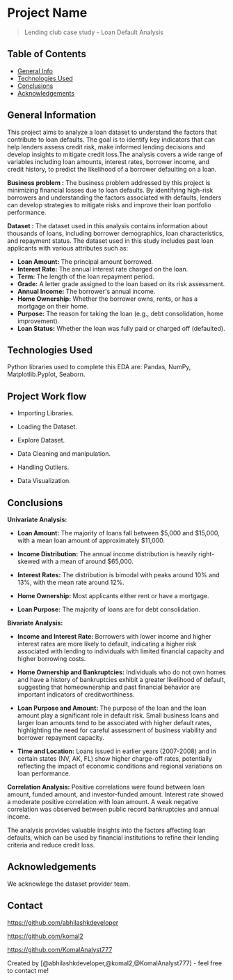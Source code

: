 # Project Name
> Lending club case study - Loan Default Analysis


## Table of Contents
* [General Info](#general-information)
* [Technologies Used](#technologies-used)
* [Conclusions](#conclusions)
* [Acknowledgements](#acknowledgements)

<!-- You can include any other section that is pertinent to your problem -->

## General Information
This project aims to analyze a loan dataset to understand the factors that contribute to loan defaults. The goal is to identify key indicators that can help lenders assess credit risk, make informed lending decisions and develop insights to mitigate credit loss.The analysis covers a wide range of variables including loan amounts, interest rates, borrower income, and credit history, to predict the likelihood of a borrower defaulting on a loan.

**Business problem :**
The business problem addressed by this project is minimizing financial losses due to loan defaults. By identifying high-risk borrowers and understanding the factors associated with defaults, lenders can develop strategies to mitigate risks and improve their loan portfolio performance.

**Dataset :**
The dataset used in this analysis contains information about thousands of loans, including borrower demographics, loan characteristics, and repayment status. The dataset used in this study includes past loan applicants with various attributes such as:
- **Loan Amount:** The principal amount borrowed.
- **Interest Rate:** The annual interest rate charged on the loan.
- **Term:** The length of the loan repayment period.
- **Grade:** A letter grade assigned to the loan based on its risk assessment.
- **Annual Income:** The borrower's annual income.
- **Home Ownership:** Whether the borrower owns, rents, or has a mortgage on their home.
- **Purpose:** The reason for taking the loan (e.g., debt consolidation, home improvement).
- **Loan Status:** Whether the loan was fully paid or charged off (defaulted).

<!-- You don't have to answer all the questions - just the ones relevant to your project. -->

## Technologies Used
Python libraries used to complete this EDA are:
Pandas,
NumPy,
Matplotlib.Pyplot,
Seaborn.
## Project Work flow

- Importing Libraries.

- Loading the Dataset.

- Explore Dataset.

- Data Cleaning and manipulation.

- Handling Outliers.

- Data Visualization.

## Conclusions
**Univariate Analysis:**

- **Loan Amount:** The majority of loans fall between $5,000 and $15,000, with a mean loan amount of approximately $11,000.

- **Income Distribution:** The annual income distribution is heavily right-skewed with a mean of around $65,000.

- **Interest Rates:** The distribution is bimodal with peaks around 10% and 13%, with the mean rate around 12%.

- **Home Ownership:** Most applicants either rent or have a mortgage.

- **Loan Purpose:** The majority of loans are for debt consolidation.

**Bivariate Analysis:**

- **Income and Interest Rate:** Borrowers with lower income and higher interest rates are more likely to default, indicating a higher risk associated with lending to individuals with limited financial capacity and higher borrowing costs.

- **Home Ownership and Bankruptcies:** Individuals who do not own homes and have a history of bankruptcies exhibit a greater likelihood of default, suggesting that homeownership and past financial behavior are important indicators of creditworthiness.

- **Loan Purpose and Amount:** The purpose of the loan and the loan amount play a significant role in default risk. Small business loans and larger loan amounts tend to be associated with higher default rates, highlighting the need for careful assessment of business viability and borrower repayment capacity.

- **Time and Location:** Loans issued in earlier years (2007-2008) and in certain states (NV, AK, FL) show higher charge-off rates, potentially reflecting the impact of economic conditions and regional variations on loan performance.

**Correlation Analysis:**
Positive correlations were found between loan amount, funded amount, and investor-funded amount.
Interest rate showed a moderate positive correlation with loan amount.
A weak negative correlation was observed between public record bankruptcies and annual income.

The analysis provides valuable insights into the factors affecting loan defaults, which can be used by financial institutions to refine their lending criteria and reduce credit loss.

## Acknowledgements

We acknowlege the dataset provider team.

## Contact

https://github.com/abhilashkdeveloper

https://github.com/komal2

https://github.com/KomalAnalyst777

Created by [@abhilashkdeveloper,@komal2,@KomalAnalyst777] - feel free to contact me!


<!-- Optional -->
<!-- ## License -->
<!-- This project is open source and available under the [... License](). -->

<!-- You don't have to include all sections - just the one's relevant to your project -->
